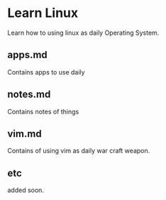# Learn Linux
Learn how to using linux as daily Operating System.

## apps.md
Contains apps to use daily

## notes.md
Contains notes of things

## vim.md
Contains of using vim as daily war craft weapon.

## etc
added soon.
